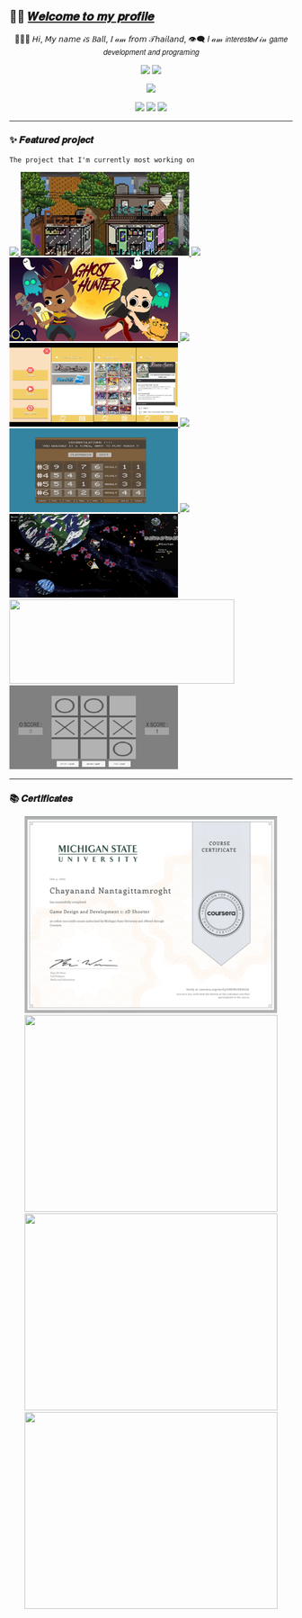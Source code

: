 ## 👋🏼 [𝑾𝒆𝒍𝒄𝒐𝒎𝒆 𝒕𝒐 𝒎𝒚 𝒑𝒓𝒐𝒇𝒊𝒍𝒆](https://chayanandnantagitt.wixsite.com/l3allil2on?fbclid=IwAR152EpgQbEdhkKdLVKxMXuP0o4zFXCqhIKrRUXF1Vj7EbsZXRIsMxquhOc)
<p align=center>
🧑🏻💬 𝘏𝘪, 𝘔𝘺 𝘯𝘢𝘮𝘦 𝒾𝘴 𝐵𝘢𝘭𝘭, 𝐼 𝒶𝓂 𝘧𝘳𝘰𝘮 𝒯𝘩𝘢𝘪𝘭𝘢𝘯𝘥, 👁‍🗨 𝐼 𝒶𝓂 𝘪𝘯𝘵𝘦𝘳𝘦𝘴𝘵𝑒𝒹 𝒾𝓃 𝘨𝘢𝘮𝘦 𝘥𝘦𝘷𝘦𝘭𝘰𝘱𝘮𝘦𝘯𝘵 𝘢𝘯𝘥 𝘱𝘳𝘰𝘨𝘳𝘢𝘮𝘪𝘯𝘨
</p>


<p align=center>
  <img height="150px" src="https://github-readme-stats.vercel.app/api?username=l3allil2onz&show_icons=true&theme=tokyonight&hide_title=true&count_private=true" />
  <img height="150px" src="https://github-readme-stats.vercel.app/api/top-langs/?username=l3allil2onz&layout=compact&hide=html,Makefile&text_color=daf7dc&bg_color=151515" />
</p>

<p align=center>
  <img src="https://github-profile-trophy.vercel.app/?username=l3allil2onz&theme=onedark&rank=SECRET,SSS,SS,S,AAA,AA,A,B,C,D,F" />
</p>

<p align=center>
  <img src="https://badges.pufler.dev/visits/l3allil2onz/shiryel?color=black&logo=github" />
  <img src="https://komarev.com/ghpvc/?username=l3allil2onz" />
  <img src="https://hits.seeyoufarm.com/api/count/incr/badge.svg?url=https%3A%2F%2Fgithub.com%2Fl3allil2onz&count_bg=%23DDC3FF&title_bg=%23555555&icon=&icon_color=%23E7E7E7&title=hits&edge_flat=false" />
</p>

---


### :sparkles: 𝑭𝒆𝒂𝒕𝒖𝒓𝒆𝒅 𝒑𝒓𝒐𝒋𝒆𝒄𝒕
`The project that I'm currently most working on`
<p></p>
<a href="https://github.com/l3allil2onz/MadWasteBin" float="left">
  <img src="https://github-readme-stats.vercel.app/api/pin/?username=l3allil2onz&repo=MadWasteBin&theme=tokyonight" height="150" />
  <img src="assets/mwb.webp" height="149" width="300"/> 
</a>

<a href="https://github.com/l3allil2onz/Ghost-Hunter" float="left">
  <img src="https://github-readme-stats.vercel.app/api/pin/?username=l3allil2onz&repo=Ghost-Hunter&theme=tokyonight" height="150" />
  <img src="assets/gh.webp" height="149" width="300"/> 
</a>

<a href="https://github.com/l3allil2onz/StunFish-Card-Translate" float="left">
  <img src="https://github-readme-stats.vercel.app/api/pin/?username=l3allil2onz&repo=StunFish-Card-Translate&theme=tokyonight" height="150" />
  <img src="assets/StunFish_Card_TranslatePic.png" height="149" width="300"/> 
</a>

<a href="https://github.com/l3allil2onz/Master-Mind" float="left">
  <img src="https://github-readme-stats.vercel.app/api/pin/?username=l3allil2onz&repo=Master-Mind&theme=tokyonight" height="150" />
  <img src="assets/MasterMindCover2.png" height="149" width="300"/> 
</a>

<a href="https://github.com/l3allil2onz/SpaceWar" float="left">
  <img src="https://github-readme-stats.vercel.app/api/pin/?username=l3allil2onz&repo=SpaceWar&theme=tokyonight" height="150" />
  <img src="assets/SpaceWarCover.png" height="149" width="300"/> 
</a>

<a href="https://github.com/l3allil2onz/Tic-Tac-Toe" float="left">
  <img src="https://github-readme-stats.vercel.app/api/pin/?username=l3allil2onz&repo=Tic-Tac-Toe&theme=tokyonight" height="150" width="400"/>
  <img src="assets/TicTacToe.png" height="149" width="300"/> 
</a>

---
### :books: 𝑪𝒆𝒓𝒕𝒊𝒇𝒊𝒄𝒂𝒕𝒆𝒔
<p align=center>
  <img src="Certificates/GameDesign&Dev_2DShooter_MichiganState.png" height="350" width="450"/> 
  <img src="Certificates/IntroductionToC#ProgrammingAndUnity.png" height="350" width="450"/> 
  <img src="Certificates/MoreC#ProgrammingAndUnity.png" height="350" width="450"/> 
  <img src="Certificates/IntermediateC#ProgrammingAndUnity.png" height="350" width="450"/> 
</p>

<!---
l3allil2onz/l3allil2onz is a ✨ special ✨ repository because its `README.md` (this file) appears on your GitHub profile.
You can click the Preview link to take a look at your changes.
--->

